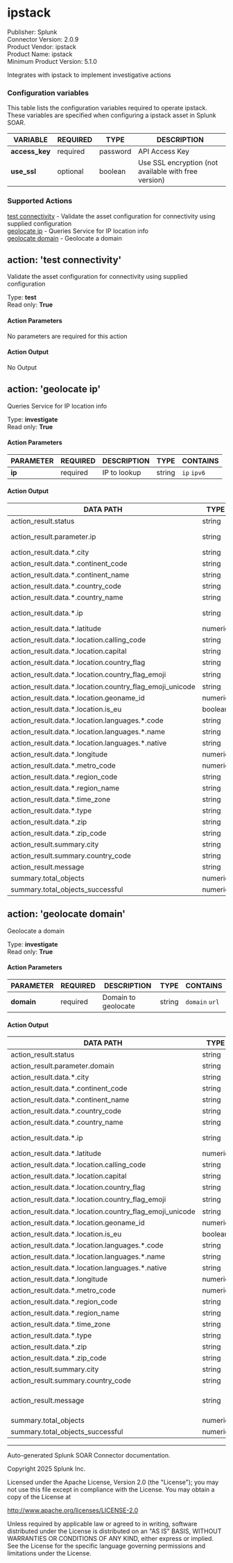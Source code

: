 # ipstack

Publisher: Splunk \
Connector Version: 2.0.9 \
Product Vendor: ipstack \
Product Name: ipstack \
Minimum Product Version: 5.1.0

Integrates with ipstack to implement investigative actions

### Configuration variables

This table lists the configuration variables required to operate ipstack. These variables are specified when configuring a ipstack asset in Splunk SOAR.

VARIABLE | REQUIRED | TYPE | DESCRIPTION
-------- | -------- | ---- | -----------
**access_key** | required | password | API Access Key |
**use_ssl** | optional | boolean | Use SSL encryption (not available with free version) |

### Supported Actions

[test connectivity](#action-test-connectivity) - Validate the asset configuration for connectivity using supplied configuration \
[geolocate ip](#action-geolocate-ip) - Queries Service for IP location info \
[geolocate domain](#action-geolocate-domain) - Geolocate a domain

## action: 'test connectivity'

Validate the asset configuration for connectivity using supplied configuration

Type: **test** \
Read only: **True**

#### Action Parameters

No parameters are required for this action

#### Action Output

No Output

## action: 'geolocate ip'

Queries Service for IP location info

Type: **investigate** \
Read only: **True**

#### Action Parameters

PARAMETER | REQUIRED | DESCRIPTION | TYPE | CONTAINS
--------- | -------- | ----------- | ---- | --------
**ip** | required | IP to lookup | string | `ip` `ipv6` |

#### Action Output

DATA PATH | TYPE | CONTAINS | EXAMPLE VALUES
--------- | ---- | -------- | --------------
action_result.status | string | | success failed |
action_result.parameter.ip | string | `ip` `ipv6` | 192.168.0.10 24a6:205:c00b:98f7:9103:6255:bf6:19d5 |
action_result.data.\*.city | string | | Mountain View |
action_result.data.\*.continent_code | string | | AS |
action_result.data.\*.continent_name | string | | Asia |
action_result.data.\*.country_code | string | | US |
action_result.data.\*.country_name | string | | United States |
action_result.data.\*.ip | string | `ip` `ipv6` | 216.58.100.174 2405:205:c00b:98f7:9103:6255:bf6:19d5 |
action_result.data.\*.latitude | numeric | | 37.4002 23.0013 |
action_result.data.\*.location.calling_code | string | | 91 |
action_result.data.\*.location.capital | string | | Washington D.C. |
action_result.data.\*.location.country_flag | string | `url` | http://assets.ipstack.com/flags/in.svg |
action_result.data.\*.location.country_flag_emoji | string | | 🆪🇳 |
action_result.data.\*.location.country_flag_emoji_unicode | string | | U+1F1EE U+1F1F3 |
action_result.data.\*.location.geoname_id | numeric | | 1270033 |
action_result.data.\*.location.is_eu | boolean | | True False |
action_result.data.\*.location.languages.\*.code | string | | hi |
action_result.data.\*.location.languages.\*.name | string | | English |
action_result.data.\*.location.languages.\*.native | string | | हन्दी |
action_result.data.\*.longitude | numeric | | -122.0004 72.6007 |
action_result.data.\*.metro_code | numeric | | 800 |
action_result.data.\*.region_code | string | | CA |
action_result.data.\*.region_name | string | | California |
action_result.data.\*.time_zone | string | | America/Los_Angeles |
action_result.data.\*.type | string | | ipv6 |
action_result.data.\*.zip | string | | 980000 |
action_result.data.\*.zip_code | string | | 94003 |
action_result.summary.city | string | | Mountain View |
action_result.summary.country_code | string | | US |
action_result.message | string | | City: Mountain View, Country code: US |
summary.total_objects | numeric | | 1 |
summary.total_objects_successful | numeric | | 1 |

## action: 'geolocate domain'

Geolocate a domain

Type: **investigate** \
Read only: **True**

#### Action Parameters

PARAMETER | REQUIRED | DESCRIPTION | TYPE | CONTAINS
--------- | -------- | ----------- | ---- | --------
**domain** | required | Domain to geolocate | string | `domain` `url` |

#### Action Output

DATA PATH | TYPE | CONTAINS | EXAMPLE VALUES
--------- | ---- | -------- | --------------
action_result.status | string | | success failed |
action_result.parameter.domain | string | `domain` `url` | https://test.com test.com |
action_result.data.\*.city | string | | Mountain View |
action_result.data.\*.continent_code | string | | NA |
action_result.data.\*.continent_name | string | | North America |
action_result.data.\*.country_code | string | | US |
action_result.data.\*.country_name | string | | United States |
action_result.data.\*.ip | string | `ip` `ipv6` | 192.168.0.4 2607:f8a0:4005:80b::230c |
action_result.data.\*.latitude | numeric | | 37.4002 37.001 |
action_result.data.\*.location.calling_code | string | | 1 |
action_result.data.\*.location.capital | string | | Washington D.C. |
action_result.data.\*.location.country_flag | string | `url` | http://path.to.api.com/flags/us.svg |
action_result.data.\*.location.country_flag_emoji | string | | 🆪🇸 |
action_result.data.\*.location.country_flag_emoji_unicode | string | | U+1F1FA U+1F1F8 |
action_result.data.\*.location.geoname_id | numeric | | 2964574 |
action_result.data.\*.location.is_eu | boolean | | True False |
action_result.data.\*.location.languages.\*.code | string | | en |
action_result.data.\*.location.languages.\*.name | string | | English |
action_result.data.\*.location.languages.\*.native | string | | English |
action_result.data.\*.longitude | numeric | | -122.0004 -97.002 |
action_result.data.\*.metro_code | numeric | | 800 |
action_result.data.\*.region_code | string | | CA |
action_result.data.\*.region_name | string | | California |
action_result.data.\*.time_zone | string | | America/Los_Angeles |
action_result.data.\*.type | string | | ipv6 |
action_result.data.\*.zip | string | | |
action_result.data.\*.zip_code | string | | 94003 |
action_result.summary.city | string | | Mountain View |
action_result.summary.country_code | string | | US |
action_result.message | string | | City: Mountain View, Country code: US City: None, Country code: US |
summary.total_objects | numeric | | 1 |
summary.total_objects_successful | numeric | | 1 |

______________________________________________________________________

Auto-generated Splunk SOAR Connector documentation.

Copyright 2025 Splunk Inc.

Licensed under the Apache License, Version 2.0 (the "License");
you may not use this file except in compliance with the License.
You may obtain a copy of the License at

http://www.apache.org/licenses/LICENSE-2.0

Unless required by applicable law or agreed to in writing,
software distributed under the License is distributed on an "AS IS" BASIS,
WITHOUT WARRANTIES OR CONDITIONS OF ANY KIND, either express or implied.
See the License for the specific language governing permissions and limitations under the License.
